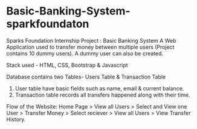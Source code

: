 # Basic-Banking-System-sparkfoundaton

Sparks Foundation Internship Project : Basic Banking System
A Web Application used to transfer money between multiple users (Project contains 10 dummy users). A dummy user can also be created.

Stack used - HTML, CSS, Bootstrap & Javascript 

Database contains two Tables- Users Table & Transaction Table

 1. User table have basic fields such as name, email & current balance.
 2.  Transaction table records all transfers happened along with their time.
  
Flow of the Website: Home Page > View all Users > Select and View one User > Transfer Money > Select reciever > View all Users > View Transfer History.
